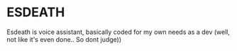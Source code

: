 # ESDEATH
Esdeath is voice assistant, basically coded for my own needs as a dev (well, not like it's even done.. So dont judge))
